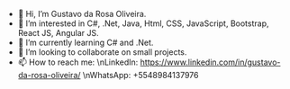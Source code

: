 - 👋 Hi, I’m Gustavo da Rosa Oliveira.
- 👀 I’m interested in C#, .Net, Java, Html, CSS, JavaScript, Bootstrap, React JS, Angular JS.
- 🌱 I’m currently learning C# and .Net.
- 💞️ I’m looking to collaborate on small projects.
- 📫 How to reach me:
  \nLinkedIn: https://www.linkedin.com/in/gustavo-da-rosa-oliveira/
  \nWhatsApp: +5548984137976
